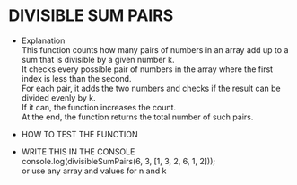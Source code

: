 # DIVISIBLE SUM PAIRS

- Explanation  
This function counts how many pairs of numbers in an array add up to a sum that is divisible by a given number k.  
It checks every possible pair of numbers in the array where the first index is less than the second.  
For each pair, it adds the two numbers and checks if the result can be divided evenly by k.  
If it can, the function increases the count.  
At the end, the function returns the total number of such pairs.

- HOW TO TEST THE FUNCTION

- WRITE THIS IN THE CONSOLE  
    console.log(divisibleSumPairs(6, 3, [1, 3, 2, 6, 1, 2]));  
or use any array and values for n and k